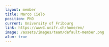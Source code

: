 ```yaml
---
layout: member
title: Marco Cielo
position: PhD
current: University of Fribourg
link: https://www3.unifr.ch/home/en/
image: /assets/images/team/default-member.png
alum: true
---
```

